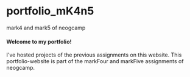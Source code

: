 # portfolio_mK4n5
mark4 and mark5 of neogcamp
#### Welcome to my portfolio!
I've hosted projects of the previous assignments on this website.
This portfolio-website is part of the markFour and markFive assignments of neogcamp.
